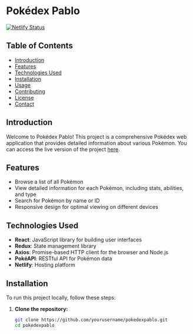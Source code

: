 # Pokédex Pablo

[![Netlify Status](https://api.netlify.com/api/v1/badges/your-netlify-badge/status)](https://app.netlify.com/sites/pokedexpablo/deploys)

## Table of Contents

- [Introduction](#introduction)
- [Features](#features)
- [Technologies Used](#technologies-used)
- [Installation](#installation)
- [Usage](#usage)
- [Contributing](#contributing)
- [License](#license)
- [Contact](#contact)

## Introduction

Welcome to Pokédex Pablo! This project is a comprehensive Pokédex web application that provides detailed information about various Pokémon. You can access the live version of the project [here](https://pokedexpablo.netlify.app/).

## Features

- Browse a list of all Pokémon
- View detailed information for each Pokémon, including stats, abilities, and type
- Search for Pokémon by name or ID
- Responsive design for optimal viewing on different devices

## Technologies Used

- **React**: JavaScript library for building user interfaces
- **Redux**: State management library
- **Axios**: Promise-based HTTP client for the browser and Node.js
- **PokéAPI**: RESTful API for Pokémon data
- **Netlify**: Hosting platform

## Installation

To run this project locally, follow these steps:

1. **Clone the repository:**

   ```bash
   git clone https://github.com/yourusername/pokedexpablo.git
   cd pokedexpablo

